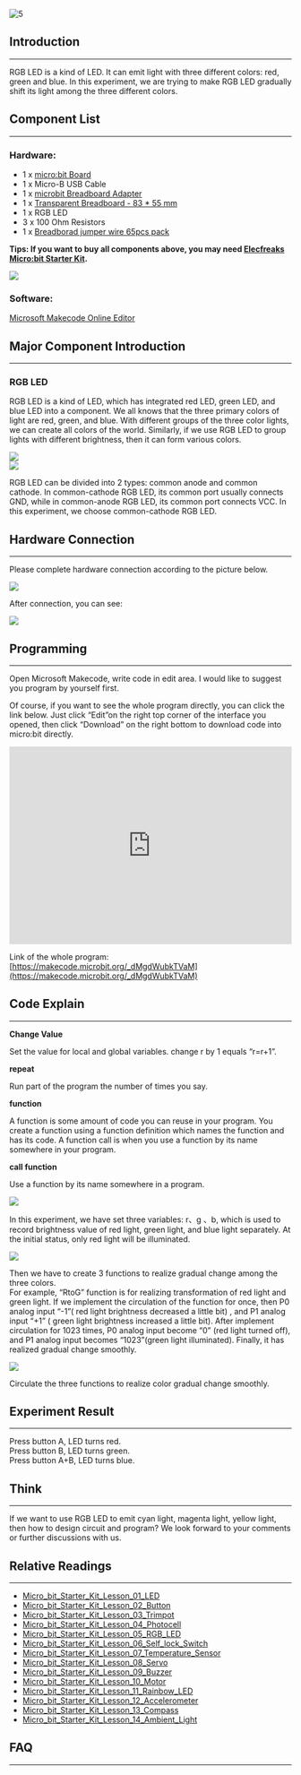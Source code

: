 ![5](https://i.imgur.com/mEAx3Tx.jpg)    

## Introduction    
---  

RGB LED is a kind of LED. It can emit light with three different colors: red, green and blue. In this experiment, we are trying to make RGB LED gradually shift its light among the three different colors.    

## Component List    
---  

### Hardware:   

- 1 x [micro:bit Board](http://www.elecfreaks.com/estore/bbc-micro-bit-board-for-coding-programming.html)    
- 1 x Micro-B USB Cable     
- 1 x [microbit Breadboard Adapter](http://www.elecfreaks.com/estore/microbit-breadboard-adapter.html)    
- 1 x [Transparent Breadboard - 83 * 55 mm](http://www.elecfreaks.com/estore/transparent-breadboard-83-55-mm.html)    
- 1 x RGB LED    
- 3 x 100 Ohm Resistors    
- 1 x [Breadborad jumper wire 65pcs pack](http://www.elecfreaks.com/estore/breadborad-jumper-wire-65pcs-pack.html)    

**Tips: If you want to buy all components above, you may need [Elecfreaks Micro:bit Starter Kit](http://www.elecfreaks.com/estore/elecfreaks-micro-bit-starter-kit-795.html).**  

![](https://i.imgur.com/W4tseua.jpg)  

### Software:  

[Microsoft Makecode Online Editor](https://makecode.microbit.org/)  


## Major Component Introduction    
---  

### RGB LED  

RGB LED is a kind of LED, which has integrated red LED, green LED, and blue LED into a component. We all knows that the three primary colors of light are red, green, and blue. With different groups of the three color lights, we can create all colors of the world. Similarly, if we use RGB LED to group lights with different brightness, then it can form various colors.    

![](https://i.imgur.com/9VLb4LB.jpg)  
![](https://i.imgur.com/kaoHHJ2.jpg)  
  
RGB LED can be divided into 2 types: common anode and common cathode. In common-cathode RGB LED, its common port usually connects GND, while in common-anode RGB LED, its common port connects VCC. In this experiment, we choose common-cathode RGB LED.   


## Hardware Connection       
---    

Please complete hardware connection according to the picture below.    

![](https://i.imgur.com/krrGHBs.jpg)    

After connection, you can see:    

![](https://i.imgur.com/DkfsnTs.jpg)    


## Programming        
---   

Open Microsoft Makecode, write code in edit area. I would like to suggest you program by yourself first.      

Of course, if you want to see the whole program directly, you can click the link below. Just click “Edit”on the right top corner of the interface you opened, then click “Download” on the right bottom to download code into micro:bit directly.    

<div style="position:relative;height:0;padding-bottom:70%;overflow:hidden;"><iframe style="position:absolute;top:0;left:0;width:100%;height:100%;" src="https://makecode.microbit.org/#pub:_7PJd01g8pc8i" frameborder="0" sandbox="allow-popups allow-forms allow-scripts allow-same-origin"></iframe></div>  

Link of the whole program: [https://makecode.microbit.org/_dMgdWubkTVaM](https://makecode.microbit.org/_dMgdWubkTVaM)


## Code Explain        
---  

**Change Value**    

Set the value for local and global variables. change r by 1 equals “r=r+1”.  

**repeat**    

Run part of the program the number of times you say.     

**function**    

A function is some amount of code you can reuse in your program. You create a function using a function definition which names the function and has its code. A function call is when you use a function by its name somewhere in your program.  

**call function**    

Use a function by its name somewhere in a program.   

![](https://i.imgur.com/6dB22J0.jpg)  

In this experiment, we have set three variables: r、g 、b, which is used to record brightness value of red light, green light, and blue light separately. At the initial status, only red light will be illuminated.   

![](https://i.imgur.com/tWiLbVy.jpg)  

Then we have to create 3 functions to realize gradual change among the three colors.  
For example, “RtoG” function is for realizing transformation of red light and green light. If we implement the circulation of the function for once, then P0 analog input “-1”( red light brightness decreased a little bit) 
, and P1 analog input “+1” ( green light brightness increased a little bit). After implement circulation for 1023 times, P0 analog input become “0” (red light turned off), and P1 analog input becomes “1023”(green light illuminated). Finally, it has realized gradual change smoothly.  

![](https://i.imgur.com/DFZWDN5.jpg)  

Circulate the three functions to realize color gradual change smoothly.  


## Experiment Result        
---  

Press button A, LED turns red.   
Press button B, LED turns green.   
Press button A+B, LED turns blue.  


## Think    
---

If we want to use RGB LED to emit cyan light, magenta light, yellow light, then how to design circuit and program? We look forward to your comments or further discussions with us. 


## Relative Readings  
---

- [Micro_bit_Starter_Kit_Lesson_01_LED](/Micro_bit_Starter_Kit_Lesson_01_LED/)  
- [Micro_bit_Starter_Kit_Lesson_02_Button](/Micro_bit_Starter_Kit_Lesson_02_Button/)  
- [Micro_bit_Starter_Kit_Lesson_03_Trimpot](/Micro_bit_Starter_Kit_Lesson_03_Trimpot/)  
- [Micro_bit_Starter_Kit_Lesson_04_Photocell](/Micro_bit_Starter_Kit_Lesson_04_Photocell/)  
- [Micro_bit_Starter_Kit_Lesson_05_RGB_LED](/Micro_bit_Starter_Kit_Lesson_05_RGB_LED/)  
- [Micro_bit_Starter_Kit_Lesson_06_Self_lock_Switch](/Micro_bit_Starter_Kit_Lesson_06_Self_lock_Switch/)  
- [Micro_bit_Starter_Kit_Lesson_07_Temperature_Sensor](/Micro_bit_Starter_Kit_Lesson_07_Temperature_Sensor/)  
- [Micro_bit_Starter_Kit_Lesson_08_Servo](/Micro_bit_Starter_Kit_Lesson_08_Servo/)  
- [Micro_bit_Starter_Kit_Lesson_09_Buzzer](/Micro_bit_Starter_Kit_Lesson_09_Buzzer/)  
- [Micro_bit_Starter_Kit_Lesson_10_Motor](Micro_bit_Starter_Kit_Lesson_10_Motor)  
- [Micro_bit_Starter_Kit_Lesson_11_Rainbow_LED](/Micro_bit_Starter_Kit_Lesson_11_Rainbow_LED/)  
- [Micro_bit_Starter_Kit_Lesson_12_Accelerometer](/Micro_bit_Starter_Kit_Lesson_12_Accelerometer/)  
- [Micro_bit_Starter_Kit_Lesson_13_Compass](/Micro_bit_Starter_Kit_Lesson_13_Compass/)  
- [Micro_bit_Starter_Kit_Lesson_14_Ambient_Light](/Micro_bit_Starter_Kit_Lesson_14_Ambient_Light/)  


## FAQ  
---  

   

